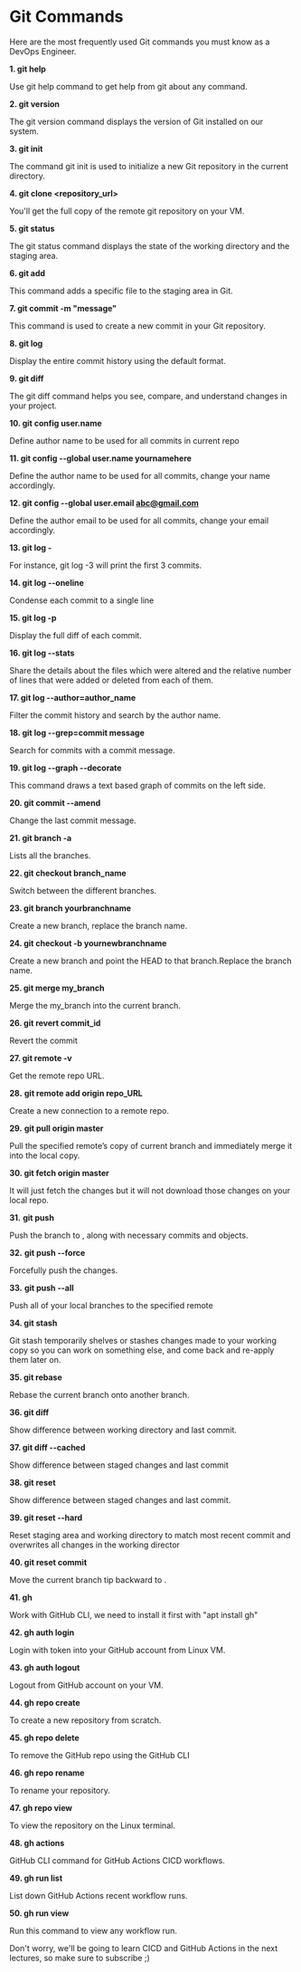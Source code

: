 # Git Commands

Here are the most frequently used Git commands you must know as a DevOps Engineer.

**1. git help**

Use git help command to get help from git about any command.

**2. git version**

The git version command displays the version of Git installed on our system. 

**3. git init**

The command git init is used to initialize a new Git repository in the current directory.

**4. git clone <repository_url>**

You'll get the full copy of the remote git repository on your VM.

**5. git status**

The git status command displays the state of the working directory and the staging area.

**6. git add**

This command adds a specific file to the staging area in Git.

**7. git commit -m "message"**

This command is used to create a new commit in your Git repository.

**8. git log**

Display the entire commit history using the default format.

**9. git diff**

The git diff command helps you see, compare, and understand changes in your project.

**10. git config user.name <your name here>**

Define author name to be used for all commits in current repo

**11. git config --global user.name yournamehere**

Define the author name to be used for all commits, change your name accordingly.

**12. git config --global user.email abc@gmail.com**

Define the author email to be used for all commits, change your email accordingly.

**13. git log -<put the log limit>**

For instance, git log -3 will print the first 3 commits.

**14. git log --oneline**

Condense each commit to a single line

**15. git log -p**

Display the full diff of each commit.

**16. git log --stats**

Share the details about the files which were altered and the relative number of lines that were added or deleted from each of them.

**17. git log --author=author_name**

Filter the commit history and search by the author name.

**18. git log --grep=commit message**

Search for commits with a commit message.

**19. git log --graph --decorate**

This command draws a text based graph of commits on the left side.

**20. git commit --amend**

Change the last commit message.

**21. git branch -a**

Lists all the branches.

**22. git checkout branch_name**

Switch between the different branches.

**23. git branch yourbranchname**

Create a new branch, replace the branch name.

**24. git checkout -b yournewbranchname**

Create a new branch and point the HEAD to that branch.Replace the branch name.

**25. git merge my_branch**

Merge the my_branch into the current branch.

**26. git revert commit_id**

Revert the commit

**27. git remote -v**

Get the remote repo URL.

**28.** **git remote add origin repo_URL**

Create a new connection to a remote repo.

**29.** **git pull origin master**

Pull the specified remote’s copy of current branch and immediately merge it into the local copy.

**30. git fetch origin master**

It will just fetch the changes but it will not download those changes on your local repo.

**31.** **git push**

Push the branch to <remote>, along with necessary commits and objects.

**32.** **git push --force**

Forcefully push the changes.

**33.** **git push --all**

Push all of your local branches to the specified remote

**34. git stash**

Git stash temporarily shelves or stashes changes made to your working copy so you can work on something else, and come back and re-apply them later on.

**35. git rebase**

Rebase the current branch onto another branch.

**36. git diff**

Show difference between working directory and last commit.

**37. git diff --cached**

Show difference between staged changes and last commit

**38. git reset**

Show difference between staged changes and last commit.

**39. git reset --hard**

Reset staging area and working directory to match most recent commit and overwrites all changes in the working director

**40. git reset commit**

Move the current branch tip backward to <commit>.

**41. gh** 

Work with GitHub CLI, we need to install it first with "apt install gh"

**42. gh auth login**

Login with token into your GitHub account from Linux VM.

**43. gh auth logout**

Logout from GitHub account on your VM.

**44. gh repo create**

To create a new repository from scratch.

**45. gh repo delete**

To remove the GitHub repo using the GitHub CLI

**46. gh repo rename**

To rename your repository.

**47. gh repo view**

To view the repository on the Linux terminal.

**48. gh actions**

GitHub CLI command for GitHub Actions CICD workflows.

**49. gh run list**

List down GitHub Actions recent workflow runs.

**50. gh run view**

Run this command to view any workflow run.

Don't worry, we'll be going to learn CICD and GitHub Actions in the next lectures, so make sure to subscribe ;)
